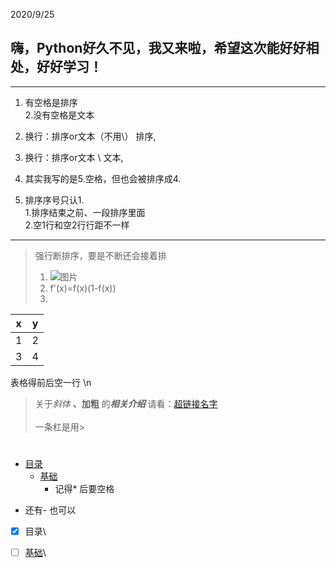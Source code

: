 2020/9/25
## 嗨，Python好久不见，我又来啦，希望这次能好好相处，好好学习！
---
1. 有空格是排序\
2.没有空格是文本
2.  换行：排序or文本（不用\） 排序,
3.  换行：排序or文本      \ 文本,

5. 其实我写的是5.空格，但也会被排序成4.
6. 排序序号只认1. \
1.排序结束之前、一段排序里面\
2.空1行和空2行行距不一样

---
>强行断排序，要是不断还会接着排
>1. ![图片]() 
>5. f'(x)=f(x)(1-f(x))
>3.

|x|y|
|-|-|
|1|2|
|3|4|
表格得前后空一行
\n
> 关于*斜体* **、加粗** 的***相关介绍*** 请看：[超链接名字](链接)\
>\
>一条杠是用>
#
* [目录](#目录)
   * [基础](#基础)
      * 记得* 后要空格
- 还有- 也可以

- [x] 目录\
- [ ] [基础](#基础)\

